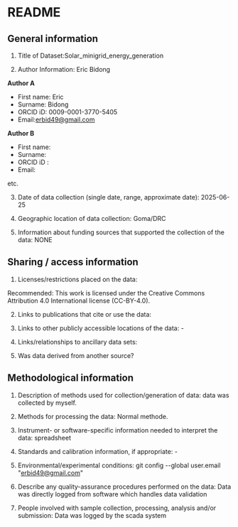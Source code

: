 # README

## General information

1.  Title of Dataset:Solar_minigrid_energy_generation

2.  Author Information: Eric Bidong

**Author A**

- First name: Eric
- Surname: Bidong
- ORCID iD: 0009-0001-3770-5405
- Email:erbid49@gmail.com

**Author B**

- First name: 
- Surname: 
- ORCID iD : 
- Email:

etc.

3.  Date of data collection (single date, range, approximate date): 2025-06-25

4.  Geographic location of data collection: Goma/DRC

5.  Information about funding sources that supported the collection of
    the data: NONE

## Sharing / access information

1.  Licenses/restrictions placed on the data:

Recommended: This work is licensed under the Creative Commons Attribution 4.0 International license (CC-BY-4.0).

2.  Links to publications that cite or use the data: 

3.  Links to other publicly accessible locations of the data: -

4.  Links/relationships to ancillary data sets: 

5.  Was data derived from another source? 

## Methodological information

1.  Description of methods used for collection/generation of data: data was collected by myself. 

2.  Methods for processing the data: Normal methode. 

3.  Instrument- or software-specific information needed to interpret the
    data: spreadsheet

4.  Standards and calibration information, if appropriate: -

5.  Environmental/experimental conditions: git config --global user.email "erbid49@gmail.com"

6.  Describe any quality-assurance procedures performed on the data: Data was directly logged from software which handles data validation

7.  People involved with sample collection, processing, analysis and/or
    submission: Data was logged by the scada system


